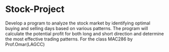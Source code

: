 # Stock-Project
Develop a program to analyze the stock market by identifying optimal buying and selling days based on various patterns. The program will calculate the potential profit for both long and short direction and determine the most effective trading patterns. 
For the class MAC286 by Prof.Omar(LAGCC)
